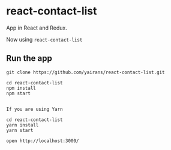 # react-contact-list
App in React and Redux.

Now using `react-contact-list`

## Run the app

```
git clone https://github.com/yairans/react-contact-list.git

cd react-contact-list
npm install
npm start


If you are using Yarn

cd react-contact-list
yarn install
yarn start

open http://localhost:3000/

```
